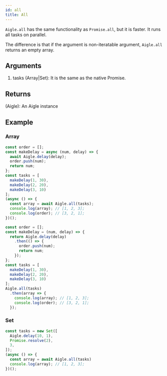 ```yaml
---
id: all
title: All
---
```


`Aigle.all` has the same functionality as `Promise.all`, but it is faster. It runs all tasks on parallel.

The difference is that if the argument is non-iteratable argument, `Aigle.all` returns an empty array.

## Arguments
1. tasks (Array|Set): It is the same as the native Promise.

## Returns
(Aigle): An Aigle instance

## Example

### Array

```js
const order = [];
const makeDelay = async (num, delay) => {
  await Aigle.delay(delay);
  order.push(num);
  return num;
};
const tasks = [
  makeDelay(1, 30),
  makeDelay(2, 20),
  makeDelay(3, 10)
];
(async () => {
  const array = await Aigle.all(tasks);
  console.log(array); // [1, 2, 3];
  console.log(order); // [3, 2, 1];
})();
```

```js
const order = [];
const makeDelay = (num, delay) => {
  return Aigle.delay(delay)
    .then(() => {
      order.push(num);
      return num;
    });
};
const tasks = [
  makeDelay(1, 30),
  makeDelay(2, 20),
  makeDelay(3, 10)
];
Aigle.all(tasks)
  .then(array => {
    console.log(array); // [1, 2, 3];
    console.log(order); // [3, 2, 1];
  });
```

### Set

```js
const tasks = new Set([
  Aigle.delay(10, 1),
  Promise.resolve(2),
  3,
]);
(async () => {
  const array = await Aigle.all(tasks)
  console.log(array); // [1, 2, 3];
})();
```

